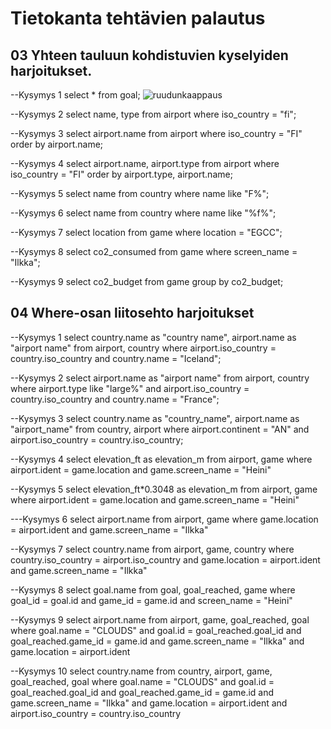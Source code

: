 # Tietokanta tehtävien palautus

## 03 Yhteen tauluun kohdistuvien kyselyiden harjoitukset.

--Kysymys 1
select * from goal;
![ruudunkaappaus](kuvatiedoston-nimi.png)

--Kysymys 2
select name, type 
from airport
where iso_country = "fi";

--Kysymys 3
select airport.name
from airport
where iso_country = "FI"
order by airport.name;

--Kysymys 4
select airport.name, airport.type
from airport
where iso_country = "FI"
order by airport.type, airport.name;

--Kysymys 5
select name
from country
where name like "F%";

--Kysymys 6
select name
from country
where name like "%f%";

--Kysymys 7
select location
from game
where location = "EGCC";

--Kysymys 8
select co2_consumed
from game
where screen_name = "Ilkka";

--Kysymys 9
select co2_budget
from game
group by co2_budget;



## 04 Where-osan liitosehto harjoitukset

--Kysymys 1
select country.name as "country name", airport.name as "airport name"
from airport, country
where airport.iso_country = country.iso_country
and country.name = "Iceland";


--Kysymys 2
select airport.name as "airport name"
from airport, country
where airport.type like "large%"
and airport.iso_country = country.iso_country
and country.name = "France";

--Kysymys 3
select country.name as "country_name", airport.name as "airport_name"
from country, airport
where airport.continent = "AN"
and airport.iso_country = country.iso_country;


--Kysymys 4
select elevation_ft as elevation_m
from airport, game
where airport.ident = game.location
and game.screen_name = "Heini"

--Kysymys 5
select elevation_ft*0.3048 as elevation_m
from airport, game
where airport.ident = game.location
and game.screen_name = "Heini"

---Kysymys 6
select airport.name
from airport, game
where game.location = airport.ident
and game.screen_name = "Ilkka"

--Kysymys 7
select country.name
from airport, game, country
where country.iso_country = airport.iso_country
and game.location = airport.ident
and game.screen_name = "Ilkka"

--Kysymys 8
select goal.name
from goal, goal_reached, game
where goal_id = goal.id
and game_id = game.id
and screen_name = "Heini"

--Kysymys 9
select airport.name
from airport, game, goal_reached, goal
where goal.name = "CLOUDS"
and goal.id = goal_reached.goal_id
and goal_reached.game_id = game.id
and game.screen_name = "Ilkka"
and game.location = airport.ident


--Kysymys 10
select country.name
from country, airport, game, goal_reached, goal
where goal.name = "CLOUDS"
and goal.id = goal_reached.goal_id
and goal_reached.game_id = game.id
and game.screen_name = "Ilkka"
and game.location = airport.ident
and airport.iso_country = country.iso_country
















